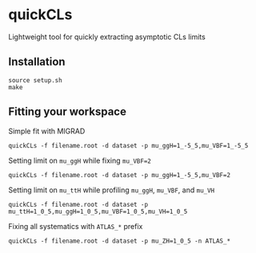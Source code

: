 # quickCLs
Lightweight tool for quickly extracting asymptotic CLs limits 

## Installation
```
source setup.sh
make
```

## Fitting your workspace
Simple fit with MIGRAD
```
quickCLs -f filename.root -d dataset -p mu_ggH=1_-5_5,mu_VBF=1_-5_5
```

Setting limit on `mu_ggH` while fixing `mu_VBF=2`
```
quickCLs -f filename.root -d dataset -p mu_ggH=1_-5_5,mu_VBF=2
```

Setting limit on `mu_ttH` while profiling `mu_ggH`, `mu_VBF`, and `mu_VH`
```
quickCLs -f filename.root -d dataset -p mu_ttH=1_0_5,mu_ggH=1_0_5,mu_VBF=1_0_5,mu_VH=1_0_5
```

Fixing all systematics with `ATLAS_*` prefix
```
quickCLs -f filename.root -d dataset -p mu_ZH=1_0_5 -n ATLAS_*
```
